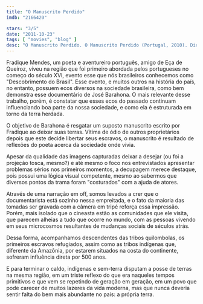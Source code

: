 ```yaml
---
title: "O Manuscrito Perdido"
imdb: "2166420"

stars: "3/5"
date: "2011-10-23"
tags: [ "movies", "blog" ]
desc: "O Manuscrito Perdido. O Manuscrito Perdido (Portugal, 2010). Dirigido por José Barahona. Escrito por José Barahona."
---
```

Fradique Mendes, um poeta e aventureiro português, amigo de Eça de Queiroz, viveu na região que foi primeiro abordada pelos portugueses no começo do século XVI, evento esse que nós brasileiros conhecemos como "Descobrimento do Brasil". Esse evento, e muitos outros na história do país, no entanto, possuem ecos diversos na sociedade brasileira, como bem demonstra esse documentário de José Barahona. O mais relevante desse trabalho, porém, é constatar que esses ecos do passado continuam influenciando boa parte da nossa sociedade, e como ela é estruturada em torno da terra herdada.

O objetivo de Barahona é resgatar um suposto manuscrito escrito por Fradique ao deixar suas terras. Vítima de ódio de outros proprietários depois que este decide libertar seus escravos, o manuscrito é resultado de reflexões do poeta acerca da sociedade onde vivia.

Apesar da qualidade das imagens capturadas deixar a desejar (ou foi a projeção tosca, mesmo?) e até mesmo o foco nos entrevistados apresentar problemas sérios nos primeiros momentos, a decupagem merece destaque, pois possui uma lógica visual competente, mesmo ao sabermos que diversos pontos da trama foram "costurados" com a ajuda de atores.

Através de uma narração em off, somos levados a crer que o documentarista está sozinho nessa empreitada, e o fato da maioria das tomadas ser gravada com a câmera em tripé reforça essa impressão. Porém, mais isolado que o cineasta estão as comunidades que ele visita, que parecem alheias a tudo que ocorre no mundo, com as pessoas vivendo em seus microcosmos resultantes de mudanças sociais de séculos atrás.

Dessa forma, acompanhamos descendentes das tribos quilombolas, os primeiros escravos refugiados, assim como as tribos indígenas que, diferente da Amazônia, por estarem situados na costa do continente, sofreram influência direta por 500 anos.

E para terminar o caldo, indígenas e sem-terra disputam a posse de terras na mesma região, em um triste reflexo do que era naqueles tempos primitivos e que vem se repetindo de geração em geração, em um povo que pode carecer de muitos lazeres da vida moderna, mas que nunca deveria sentir falta do bem mais abundante no país: a própria terra.

